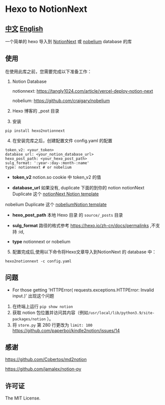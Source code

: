 # Hexo to NotionNext

## [中文](README.md) [English](README.EN.md)

一个简单的 hexo 导入到 [NotionNext](https://github.com/tangly1024/NotionNext) 或 [nobelium](https://github.com/craigary/nobelium)   database 的库


## 使用

在使用此库之前，您需要完成以下准备工作：

1. Notion Database 
   
   notionnext:  https://tangly1024.com/article/vercel-deploy-notion-next 
   
   nobelium:  https://github.com/craigary/nobelium


2. Hexo 博客的 _post 目录


3. 安装
```
pip install hexo2notionnext 
```

4. 在安装完库之后，创建配置文件 config.yaml 的配置
```
token_v2: <your_token>
database_url: <your_notion_database_url>
hexo_post_path: <your_hexo_post_path>
sulg_format: ':year-:day-:month-:name'
type: notionnext # or nobelium 
```
  
- **token_v2**
notion.so  cookie 中 token_v2 的值

- **database_url**
如果没有, duplicate 下面的到你的 notion
notionNext  Duplicate 这个 [notionNext Notion template](https://tanghh.notion.site/02ab3b8678004aa69e9e415905ef32a5?v=b7eb215720224ca5827bfaa5ef82cf2d) 

nobelium Duplicate 这个 [ nobeliumNotion template](https://craigary.notion.site/866916e3b939468b9b6f1d47dce99f9c)

- **hexo_post_path**
本地 Hexo 目录 的 `source/_posts` 目录

- **sulg_format**
路径的格式参考 https://hexo.io/zh-cn/docs/permalinks ,不支持 :id,  

- **type**
notionnext  or nobelium 


5. 配置完成后,使用以下命令将Hexo文章导入到NotionNext 的 database 中：

```
hexo2notionnext -c config.yaml 
```

## 问题
- For those getting 'HTTPError( requests.exceptions.HTTPError: Invalid input.)' 
  出现这个问题 
1. 在终端上运行 `pip show notion`
2. 获取 notion 包位置并访问其内容（例如`/usr/local/lib/python3.9/site-packages/notion` ）。
3. 将 `store.py`  第 280 行更改为 `limit: 100`
https://github.com/paperboi/kindle2notion/issues/14 

    
## 感谢

https://github.com/Cobertos/md2notion 

https://github.com/jamalex/notion-py

## 许可证

The MIT License.